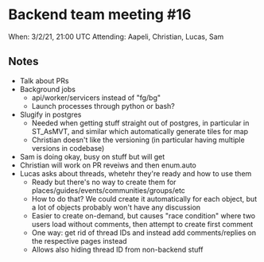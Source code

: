 # Backend team meeting #16

When: 3/2/21, 21:00 UTC
Attending: Aapeli, Christian, Lucas, Sam

## Notes

* Talk about PRs
* Background jobs
  - api/worker/servicers instead of "fg/bg"
  - Launch processes through python or bash?
* Slugify in postgres
  - Needed when getting stuff straight out of postgres, in particular in ST_AsMVT, and similar which automatically generate tiles for map
  - Christian doesn't like the versioning (in particular having multiple versions in codebase)
* Sam is doing okay, busy on stuff but will get
* Christian will work on PR reveiws and then enum.auto
* Lucas asks about threads, whetehr they're ready and how to use them
  - Ready but there's no way to create them for places/guides/events/communities/groups/etc
  - How to do that? We could create it automatically for each object, but a lot of objects probably won't have any discussion
  - Easier to create on-demand, but causes "race condition" where two users load without comments, then attempt to create first comment
  - One way: get rid of thread IDs and instead add comments/replies on the respective pages instead
  - Allows also hiding thread ID from non-backend stuff
